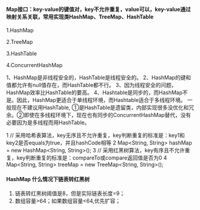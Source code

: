 #### Map接口：key-value的键值对，key不允许重复，value可以，key-value通过映射关系关联，常用实现类HashMap、TreeMap、HashTable
1.HashMap

2.TreeMap

3.HashTable

4.ConcurrentHashMap

1、HashMap是非线程安全的，HashTable是线程安全的。
2、HashMap的键和值都允许有null值存在，而HashTable都不行。
3、因为线程安全的问题，HashMap效率比HashTable的要高。
4、Hashtable是同步的，而HashMap不是。因此，HashMap更适合于单线程环境，而Hashtable适合于多线程环境。
    一般现在不建议用HashTable, ①是HashTable是遗留类，内部实现很多没优化和冗余。②即使在多线程环境下，现在也有同步的ConcurrentHashMap替代，没有必要因为是多线程而用HashTable。

1 // 采用哈希表算法，key无序且不允许重复，key判断重复的标准是：key1和key2是否equals为true，并且hashCode相等 
2 Map<String, String> hashMap = new HashMap<String, String>();
3 // 采用红黑树算法，key有序且不允许重复，key判断重复的标准是：compareTo或compare返回值是否为0
4 Map<String, String> treeMap = new TreeMap<String, String>();


####  HashMap 什么情况下链表转红黑树
1. 链表转红黑树阈值是8，但是实际链表长度=9；
2. 数组容量>64；如果数组容量<64,优先扩容；